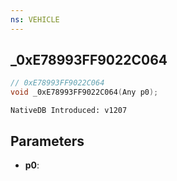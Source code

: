 ```yaml
---
ns: VEHICLE
---
```

## _0xE78993FF9022C064

```c
// 0xE78993FF9022C064
void _0xE78993FF9022C064(Any p0);
```

```
NativeDB Introduced: v1207
```

## Parameters
* **p0**:

